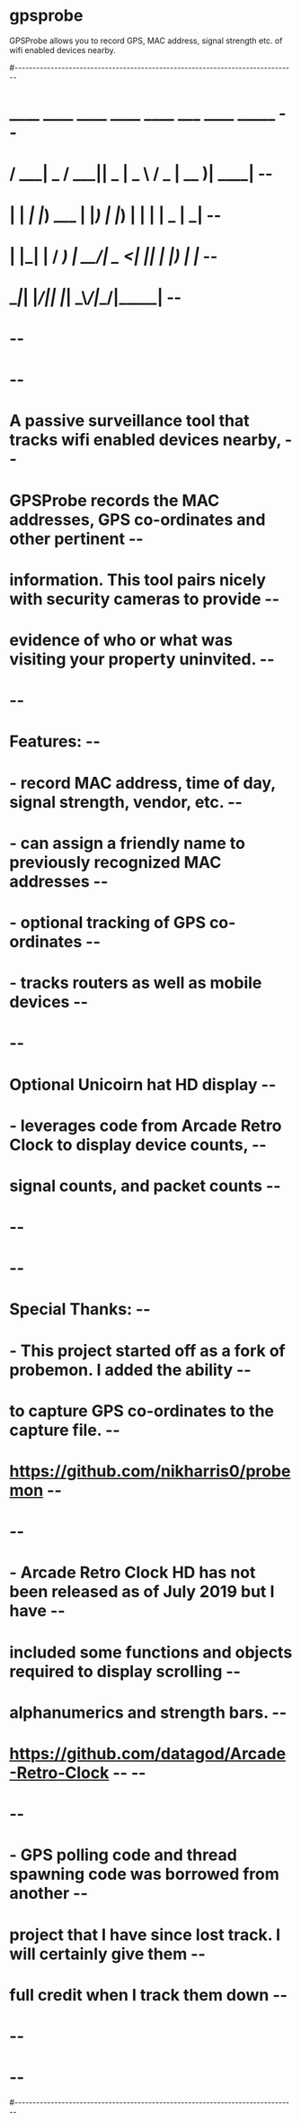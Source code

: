 # gpsprobe
GPSProbe allows you to record GPS, MAC address, signal strength etc. of wifi enabled devices nearby.  


#------------------------------------------------------------------------------
#   ____ ____  ____  ____  ____   ___  ____  _____                           --
#  / ___|  _ \/ ___||  _ \|  _ \ / _ \| __ )| ____|                          --
# | |  _| |_) \___ \| |_) | |_) | | | |  _ \|  _|                            --
# | |_| |  __/ ___) |  __/|  _ <| |_| | |_) | |___                           --
#  \____|_|   |____/|_|   |_| \_\\___/|____/|_____|                          --
#                                                                            --
#                                                                            --
#  A passive surveillance tool that tracks wifi enabled devices nearby,      --
#  GPSProbe records the MAC addresses, GPS co-ordinates and other pertinent  --
#  information.  This tool pairs nicely with security cameras to provide     --
#  evidence of who or what was visiting your property uninvited.             --
#                                                                            --
#  Features:                                                                 --
#  - record MAC address, time of day, signal strength, vendor, etc.          -- 
#  - can assign a friendly name to previously recognized MAC addresses       -- 
#  - optional tracking of GPS co-ordinates                                   --
#  - tracks routers as well as mobile devices                                --
#                                                                            --
#  Optional Unicoirn hat HD display                                          --
#  - leverages code from Arcade Retro Clock to display device counts,        --
#    signal counts, and packet counts                                        --
#                                                                            --
#                                                                            --
#  Special Thanks:                                                           --
#  - This project started off as a fork of probemon.  I added the ability    --
#    to capture GPS co-ordinates to the capture file.                        --
#    https://github.com/nikharris0/probemon                                  --
#                                                                            --
#  - Arcade Retro Clock HD has not been released as of July 2019 but I have  --
#    included some functions and objects required to display scrolling       --
#    alphanumerics and strength bars.                                        --
#    https://github.com/datagod/Arcade-Retro-Clock                           --                                           --
#                                                                            --
#  - GPS polling code and thread spawning code was borrowed from another     --
#    project that I have since lost track.  I will certainly give them       --
#    full credit when I track them down                                     --
#                                                                            --
#                                                                            --
#------------------------------------------------------------------------------

